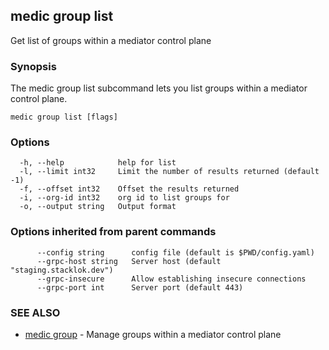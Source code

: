## medic group list

Get list of groups within a mediator control plane

### Synopsis

The medic group list subcommand lets you list groups within
a mediator control plane.

```
medic group list [flags]
```

### Options

```
  -h, --help            help for list
  -l, --limit int32     Limit the number of results returned (default -1)
  -f, --offset int32    Offset the results returned
  -i, --org-id int32    org id to list groups for
  -o, --output string   Output format
```

### Options inherited from parent commands

```
      --config string      config file (default is $PWD/config.yaml)
      --grpc-host string   Server host (default "staging.stacklok.dev")
      --grpc-insecure      Allow establishing insecure connections
      --grpc-port int      Server port (default 443)
```

### SEE ALSO

* [medic group](medic_group.md)	 - Manage groups within a mediator control plane

